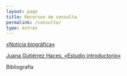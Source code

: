```yaml
---
layout: page
title: Recursos de consulta
permalink: /consulta/
type: extras
---
```


<a class="no-underline" href="{{ site.baseurl }}/noticia_biografica05.html">«Noticia biográfica»</a>

 <a class="no-underline" href="{{ site.baseurl }}/JGHestudio09.html">Juana Gutiérrez Haces, «Estudio introductorio» </a>


 Bibliografía

